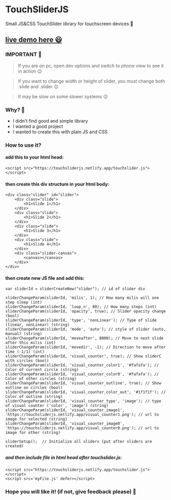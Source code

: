 # TouchSliderJS
Small JS&CSS TouchSlider library for touchscreen devices 📱  

## [live demo here 😃](https://touchsliderjs.netlify.app/) 
### IMPORTANT 🧐
> If you are on pc, open dev options and switch to phone view to see it in action 😉

> If you want to change width or height of slider, you must change both .slide and .slider 😉

> It may be slow on some slower systems 😔

### Why? 🤔
- I didn't find good and simple library
- I wanted a good project
- I wanted to create this with plain JS and CSS

### How to use it?
#### add this to your html head:

    <script src="https://touchsliderjs.netlify.app/touchslider.js"></script>


#### then create this div structure in your html body:
    <div class="slider" id="slider">
        <div class="slide">
            <h1>Slide 1</h1>
        </div>
        <div class="slide">
            <h1>Slide 2</h1>
        </div>
        <div class="slide">
            <h1>Slide 3</h1>
        </div>
        <div class="slide">
            <h1>Slide 4</h1>
        </div>
        <div class="slider-canvas">
            <canvas></canvas>
        </div>
    </div>

#### then create new JS file and add this:
    var sliderId = sliderCreateNew("slider"); // id of slider div

    sliderChangeParam(sliderId, 'milis', 1); // How many milis will one step sleep (int)
    sliderChangeParam(sliderId, 'loop_n', 80); // How many steps (int)
    sliderChangeParam(sliderId, 'opacity', true); // Slider opacity change (bool)
    sliderChangeParam(sliderId, 'type', 'nonLinear'); // Type of slide (linear, nonLinear) (string)
    sliderChangeParam(sliderId, 'mode', 'auto'); // style of slider (auto, manual) (string)
    sliderChangeParam(sliderId, 'moveafter', 8000); // Move to next slide after this milis (int)
    sliderChangeParam(sliderId, 'movedir', -1); // Direction to move after time (-1/1) (int)
    sliderChangeParam(sliderId, 'visual_counter', true); // Show sliderC with circles (bool)
    sliderChangeParam(sliderId, 'visual_counter_color1', '#fafafa'); // Color of current circle (string)
    sliderChangeParam(sliderId, 'visual_counter_color0', '#fafafa'); // Color of other circles (string)
    sliderChangeParam(sliderId, 'visual_counter_outline', true); // Show outline on circles (bool)
    sliderChangeParam(sliderId, 'visual_counter_color_out', '#1f1f1f'); // Color of outline (string)
    sliderChangeParam(sliderId, 'visual_counter_type', 'image'); // type of visual counter ('color', 'image') (string)
    sliderChangeParam(sliderId, 'visual_counter_image1', 'https://touchsliderjs.netlify.app/visual_counter1.png'); // url to image for selected (string)
    sliderChangeParam(sliderId, 'visual_counter_image0', 'https://touchsliderjs.netlify.app/visual_counter0.png'); // url to image for other (string)

    sliderSetup();  // Initialize all sliders (put after sliders are created)


##### and then include file in html head after touchslider.js:
    <script src="https://touchsliderjs.netlify.app/touchslider.js"></script>
    <script src='myFile.js' defer></script>

### Hope you will like it! (if not, give feedback please)  🫡
